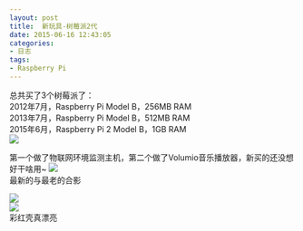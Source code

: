 ```yaml
---
layout: post
title: 	新玩具-树莓派2代
date: 2015-06-16 12:43:05
categories:
- 日志
tags:
- Raspberry Pi
---
```


总共买了3个树莓派了：    
2012年7月，Raspberry Pi Model B，256MB RAM    
2013年7月，Raspberry Pi Model B，512MB RAM    
2015年6月，Raspberry Pi 2 Model B，1GB RAM    
![](http://i1328.photobucket.com/albums/w532/xwlogic/rpi_zpsk9b81hag.jpg)    

第一个做了物联网环境监测主机，第二个做了Volumio音乐播放器，新买的还没想好干啥用~
![](http://i1328.photobucket.com/albums/w532/xwlogic/IMG_20150615_224213332_HDR_zpsbmhbiur9.jpg)  
最新的与最老的合影

![](http://i1328.photobucket.com/albums/w532/xwlogic/IMG_20150615_100735988_HDR_zpsmhvczdme.jpg)    
![](http://i1328.photobucket.com/albums/w532/xwlogic/IMG_20150615_100940556_zpscjxujsts.jpg)      
彩红壳真漂亮


